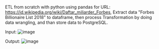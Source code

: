 ETL from scratch with python using pandas for URL: https://id.wikipedia.org/wiki/Daftar_miliarder_Forbes,
Extract data "Forbes Billionaire List 2018" to dataframe, then process Transformation by doing data wrangling, and than store data to PostgreSQL.

Input:
![image](https://user-images.githubusercontent.com/91445279/151558185-244e7243-6352-4e81-ba99-476f1d05fe23.png)

Output:
![image](https://user-images.githubusercontent.com/91445279/151558354-ea2937a4-3500-432c-b752-e17d71edee6b.png)

